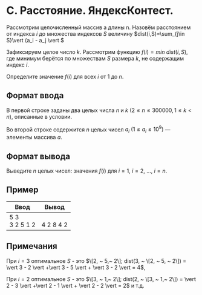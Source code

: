 ﻿# С. Расстояние. ЯндекcКонтест.
Рассмотрим целочисленный массив a длины n. Назовём расстоянием от индекса $i$ до множества индексов $S$ величину $dist(i,S)=\sum_{j\in S}\vert (a_i - a_j \vert $

Зафиксируем целое число $k$. Рассмотрим функцию $f(i) =  min ~  dist(i,S)$, где минимум берётся по множествам $S$ размера $k$, не содержащим индекс $i$.

Определите значение $f(i)$ для всех $i$ от $1$ до $n$. 

## Формат ввода
В первой строке заданы два целых числа $n$ и $k$ $(2 \leq n \leq 300000, 1 \leq k < n)$, описанные в условии.

Во второй строке содержится $n$ целых чисел $a_i$ $(1 \leq a_i \leq 10^9)$ — элементы массива $a$.
## Формат вывода
Выведите $n$ целых чисел: значения $f(i)$ для $i=1, ~ i=2, ~ …, ~ i=n$. 
## Пример

| Ввод<br> | Вывод<br> |
| --- | --- |
| 5 3<br>3 2 5 1 2 | <br>4 2 8 4 2 |

## Примечания
При $i = 3$ оптимальное $S$ - это $\[2, ~ 5,~ 2\]; dist(3, ~ \[2, ~ 5, ~ 2\]) = \vert 3 - 2 \vert +\vert 3 - 5  \vert + \vert 3 - 2 \vert = 4$,

При $i = 2$ оптимальное $S$ - это $\[3, ~ 1,~ 2\]; dist(2, ~ \[3, ~ 1,~ 2\]) = \vert 2 - 3 \vert +\vert 2 - 1  \vert + \vert 2 - 2 \vert = 2$
и т.д.

